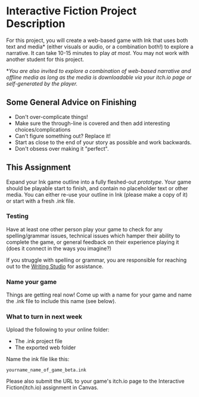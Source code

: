 # Interactive Fiction Project Description
For this project, you will create a web-based game with Ink that uses both text and media* (either visuals or audio, or a combination both!) to explore a narrative. It can take 10-15 minutes to play _at most_. You may not work with another student for this project. 

*_You are also invited to explore a combination of web-based narrative and offline media as long as the media is downloadable via your itch.io page or self-generated by the player._

## Some General Advice on Finishing
- Don't over-complicate things!
- Make sure the through-line is covered and then add interesting choices/complications
- Can't figure something out? Replace it!
- Start as close to the end of your story as possible and work backwards.
- Don't obsess over making it "perfect".


## This Assignment
Expand your Ink game outline into a fully fleshed-out _prototype_. Your game should be playable start to finish, and contain no placeholder text or other media. You can either re-use your outline in Ink (please make a copy of it) or start with a fresh .ink file.

### Testing
Have at least one other person play your game to check for any spelling/grammar issues, technical issues which hamper their ability to complete the game, or general feedback on their experience playing it (does it connect in the ways you imagine?) 

If you struggle with spelling or grammar, you are responsible for reaching out to the [Writing Studio](https://www.mica.edu/student-resources/writing-studio/) for assistance. 

### Name your game
Things are getting real now! Come up with a name for your game and name the .ink file to include this name (see below).


### What to turn in next week

Upload the following to your online folder:
- The .ink project file
- The exported web folder

Name the ink file like this:

`yourname_name_of_game_beta.ink`

Please also submit the URL to your game's itch.io page to the Interactive Fiction(itch.io) assignment in Canvas.